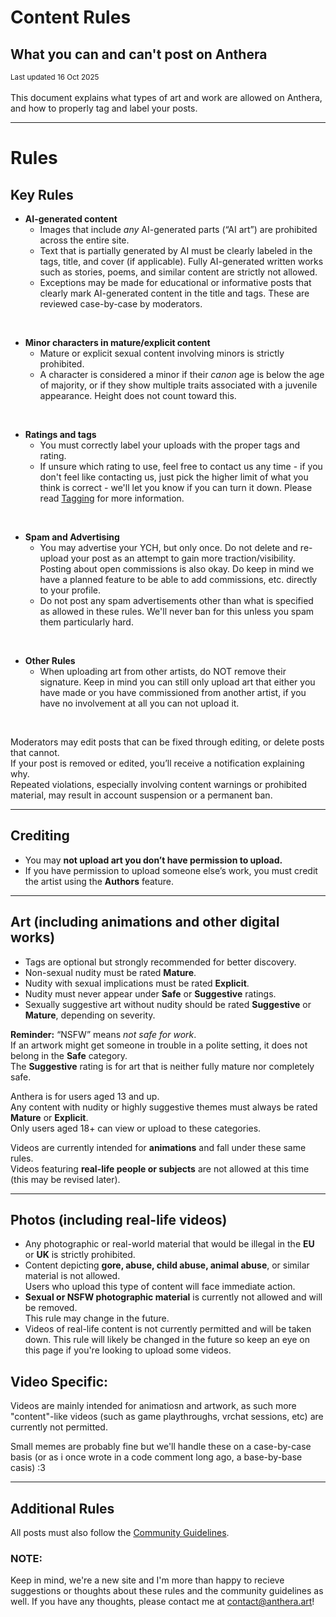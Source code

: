 # Content Rules
## What you can and can't post on Anthera

<small>Last updated 16 Oct 2025</small><br>  
This document explains what types of art and work are allowed on Anthera, and how to properly tag and label your posts.

---

# Rules

## Key Rules
- **AI-generated content**
  - Images that include *any* AI-generated parts (“AI art”) are prohibited across the entire site.
  - Text that is partially generated by AI must be clearly labeled in the tags, title, and cover (if applicable). Fully AI-generated written works such as stories, poems, and similar content are strictly not allowed.
  - Exceptions may be made for educational or informative posts that clearly mark AI-generated content in the title and tags. These are reviewed case-by-case by moderators.

<br>

- **Minor characters in mature/explicit content**
  - Mature or explicit sexual content involving minors is strictly prohibited.
  - A character is considered a minor if their *canon* age is below the age of majority, or if they show multiple traits associated with a juvenile appearance. Height does not count toward this.

<br>

- **Ratings and tags**
  - You must correctly label your uploads with the proper tags and rating.
  - If unsure which rating to use, feel free to contact us any time - if you don't feel like contacting us, just pick the higher limit of what you think is correct - we'll let you know if you can turn it down. Please read [Tagging](/wiki/Uploading%20Your%20Art/Tagging) for more information.

<br>

- **Spam and Advertising**
  - You may advertise your YCH, but only once. Do not delete and re-upload your post as an attempt to gain more traction/visibility. Posting about open commissions is also okay. Do keep in mind we have a planned feature to be able to add commissions, etc. directly to your profile.
  - Do not post any spam advertisements other than what is specified as allowed in these rules. We'll never ban for this unless you spam them particularly hard.

<br>

- **Other Rules**
  - When uploading art from other artists, do NOT remove their signature. Keep in mind you can still only upload art that either you have made or you have commissioned from another artist, if you have no involvement at all you can not upload it.


<br>

Moderators may edit posts that can be fixed through editing, or delete posts that cannot.  
If your post is removed or edited, you’ll receive a notification explaining why.  
Repeated violations, especially involving content warnings or prohibited material, may result in account suspension or a permanent ban.

---

## Crediting
- You may **not upload art you don’t have permission to upload.**
- If you have permission to upload someone else’s work, you must credit the artist using the **Authors** feature.

---

## Art (including animations and other digital works)
- Tags are optional but strongly recommended for better discovery.
- Non-sexual nudity must be rated **Mature**.
- Nudity with sexual implications must be rated **Explicit**.
- Nudity must never appear under **Safe** or **Suggestive** ratings.
- Sexually suggestive art without nudity should be rated **Suggestive** or **Mature**, depending on severity.

**Reminder:** “NSFW” means *not safe for work*.  
If an artwork might get someone in trouble in a polite setting, it does not belong in the **Safe** category.  
The **Suggestive** rating is for art that is neither fully mature nor completely safe.

Anthera is for users aged 13 and up.  
Any content with nudity or highly suggestive themes must always be rated **Mature** or **Explicit**.  
Only users aged 18+ can view or upload to these categories.

Videos are currently intended for **animations** and fall under these same rules.  
Videos featuring **real-life people or subjects** are not allowed at this time (this may be revised later).

---

## Photos (including real-life videos)
- Any photographic or real-world material that would be illegal in the **EU** or **UK** is strictly prohibited.
- Content depicting **gore, abuse, child abuse, animal abuse**, or similar material is not allowed.  
  Users who upload this type of content will face immediate action.
- **Sexual or NSFW photographic material** is currently not allowed and will be removed.  
  This rule may change in the future.
- Videos of real-life content is not currently permitted and will be taken down. This rule will likely be changed in the future so keep an eye on this page if you're looking to upload some videos.


## Video Specific:
Videos are mainly intended for animatiosn and artwork, as such more "content"-like videos (such as game playthroughs, vrchat sessions, etc) are currently not permitted. 

Small memes are probably fine but we'll handle these on a case-by-case basis (or as i once wrote in a code comment long ago, a base-by-base casis) :3

---

## Additional Rules
All posts must also follow the [Community Guidelines](/Rules_and_Guidelines/Community_Guidelines).



### NOTE:
Keep in mind, we're a new site and I'm more than happy to recieve suggestions or thoughts about these rules and the community guidelines as well. If you have any thoughts, please contact me at contact@anthera.art!